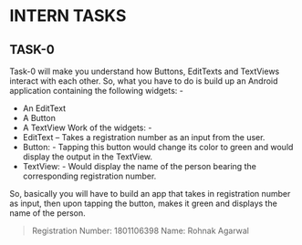 # INTERN TASKS

## TASK-0
Task-0 will make you understand how Buttons, EditTexts and TextViews interact with each other. So, what you have to do is build up an Android application containing the following widgets: -
 - An EditText
 - A Button
 - A TextView
Work of the widgets: -
 - EditText – Takes a registration number as an input from the user.
 - Button: - Tapping this button would change its color to green and would display the output in the TextView.
 - TextView: - Would display the name of the person bearing the corresponding registration number.

So, basically you will have to build an app that takes in registration number as input, then upon tapping the button, makes it green and displays the name of the person. 
>Registration Number: 1801106398
>Name: Rohnak Agarwal